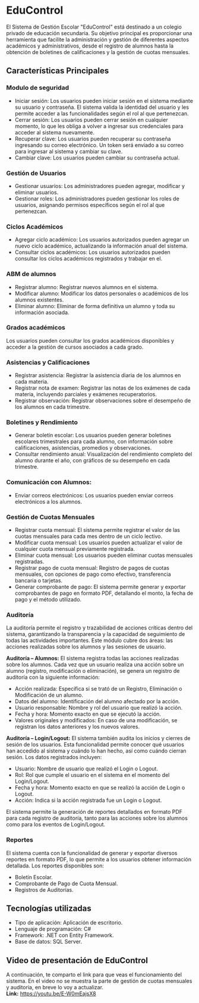 # EduControl
El Sistema de Gestión Escolar "EduControl" está destinado a un colegio privado de educación secundaria. Su objetivo principal es proporcionar una herramienta que facilite 
la administración y gestión de diferentes aspectos académicos y administrativos, desde el registro de alumnos hasta la obtención de boletines de calificaciones y la 
gestión de cuotas mensuales.

## Características Principales
### Modulo de seguridad
- Iniciar sesión: Los usuarios pueden iniciar sesión en el sistema mediante su usuario y contraseña. El sistema valida la identidad del usuario y les permite acceder a las funcionalidades según el rol al que pertenezcan.
- Cerrar sesión: Los usuarios pueden cerrar sesión en cualquier momento, lo que les obliga a volver a ingresar sus credenciales para acceder al sistema nuevamente.
- Recuperar clave: Los usuarios pueden recuperar su contraseña ingresando su correo electrónico. Un token será enviado a su correo para ingresar al sistema y cambiar su clave.
- Cambiar clave: Los usuarios pueden cambiar su contraseña actual.

### Gestión de Usuarios
  - Gestionar usuarios: Los administradores pueden agregar, modificar y eliminar usuarios.
  - Gestionar roles: Los administradores pueden gestionar los roles de usuarios, asignando permisos específicos según el rol al que pertenezcan.
    
### Ciclos Académicos
- Agregar ciclo académico: Los usuarios autorizados pueden agregar un nuevo ciclo académico, actualizando la información anual del sistema.
- Consultar ciclos académicos: Los usuarios autorizados pueden consultar los ciclos académicos registrados y trabajar en el.
  
### ABM de alumnos
- Registrar alumno: Registrar nuevos alumnos en el sistema.
- Modificar alumno: Modificar los datos personales o académicos de los alumnos existentes.
- Eliminar alumno: Eliminar de forma definitiva un alumno y toda su información asociada.
  
### Grados académicos
Los usuarios pueden consultar los grados académicos disponibles y acceder a la gestión de cursos asociados a cada grado.

### Asistencias y Calificaciones
  - Registrar asistencia: Registrar la asistencia diaria de los alumnos en cada materia.
  - Registrar nota de examen: Registrar las notas de los exámenes de cada materia, incluyendo parciales y exámenes recuperatorios.
  - Registrar observación: Registrar observaciones sobre el desempeño de los alumnos en cada trimestre.
    
### Boletines y Rendimiento
  - Generar boletín escolar: Los usuarios pueden generar boletines escolares trimestrales para cada alumno, con información sobre calificaciones, asistencias, promedios y observaciones.
  - Consultar rendimiento anual: Visualización del rendimiento completo del alumno durante el año, con gráficos de su desempeño en cada trimestre.
    
### Comunicación con Alumnos:
  - Enviar correos electrónicos: Los usuarios pueden enviar correos electrónicos a los alumnos.

### Gestión de Cuotas Mensuales
- Registrar cuota mensual: El sistema permite registrar el valor de las cuotas mensuales para cada mes dentro de un ciclo lectivo.
- Modificar cuota mensual: Los usuarios pueden actualizar el valor de cualquier cuota mensual previamente registrada.
- Eliminar cuota mensual: Los usuarios pueden eliminar cuotas mensuales registradas.
- Registrar pago de cuota mensual: Registro de pagos de cuotas mensuales, con opciones de pago como efectivo, transferencia bancaria o tarjetas.
- Generar comprobante de pago: El sistema permite generar y exportar comprobantes de pago en formato PDF, detallando el monto, la fecha de pago y el método utilizado.

### Auditoría
La auditoría permite el registro y trazabilidad de acciones críticas dentro del sistema, garantizando la transparencia y la capacidad de seguimiento de todas las actividades importantes. 
Este módulo cubre dos áreas: las acciones realizadas sobre los alumnos y las sesiones de usuario.

**Auditoría – Alumnos:** El sistema registra todas las acciones realizadas sobre los alumnos. Cada vez que un usuario
realiza una acción sobre un alumno (registro, modificación o eliminación), se genera un registro de auditoría con la siguiente información:
 - Acción realizada: Especifica si se trató de un Registro, Eliminación o Modificación de un alumno.
 - Datos del alumno: Identificación del alumno afectado por la acción.
 - Usuario responsable: Nombre y rol del usuario que realizó la acción.
 - Fecha y hora: Momento exacto en que se ejecutó la acción.
 - Valores originales y modificados: En caso de una modificación, se registran los datos anteriores y los nuevos valores.

**Auditoría – Login/Logout:** El sistema también audita los inicios y cierres de sesión de los usuarios. Esta funcionalidad permite conocer qué usuarios han accedido al sistema y cuándo 
lo han hecho, así como cuándo cierran sesión. Los datos registrados incluyen:
 - Usuario: Nombre de usuario que realizó el Login o Logout.
 - Rol: Rol que cumple el usuario en el sistema en el momento del Login/Logout.
 - Fecha y hora: Momento exacto en que se realizó la acción de Login o Logout.
 - Acción: Indica si la acción registrada fue un Login o Logout.

El sistema permite la generación de reportes detallados en formato PDF para cada registro de auditoría, tanto para las acciones sobre los alumnos como para los eventos de Login/Logout.

### Reportes
El sistema cuenta con la funcionalidad de generar y exportar diversos reportes en formato PDF, lo que permite a los usuarios obtener información detallada.
Los reportes disponibles son:
- Boletín Escolar.
- Comprobante de Pago de Cuota Mensual.
- Registros de Auditorías.

## Tecnologías utilizadas
- Tipo de aplicación: Aplicación de escritorio.
- Lenguaje de programación: C#
- Framework: .NET con Entity Framework.
- Base de datos: SQL Server.

## Video de presentación de EduControl
A continuación, te comparto el link para que veas el funcionamiento del sistema. En el video no se muestra la parte de gestión de cuotas mensuales y auditoria, en breve lo voy a actualizar.<br>
**Link:** https://youtu.be/E-W0mEajsX8
